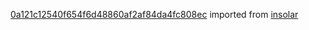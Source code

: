 [0a121c12540f654f6d48860af2af84da4fc808ec](https://github.com/insolar/insolar/commit/0a121c12540f654f6d48860af2af84da4fc808ec) imported from [insolar](https://github.com/insolar/insolar)
